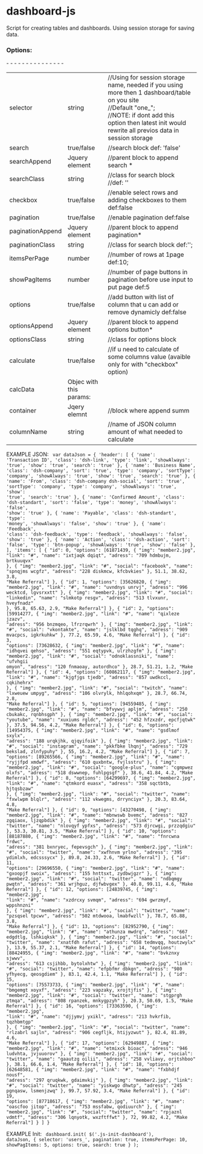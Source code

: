 
# dashboard-js
Script for creating tables and dashboards.
Using session storage for saving data.

<h3>Options:</h3>
<table>
<tr>
<td>selector</td>
<td>string</td>
<td>//Using for session storage name, needed if you using more then 1 dashboard/table on you site<br>
//Default "one_";<br>
//NOTE: if dont add this option then latest init would rewrite all previos data in session storage</td>
</tr>
<tr>
<td>search   </td>
<td>true/false </td>
<td>//search block def: 'false'</td>
</tr>
<tr><td>searchAppend</td> -
<td>Jquery element</td>
<td>//parent block to append search *</td></tr>
<tr>
<td>searchClass</td>  -
<td>string</td>
<td>//class for search block<br>
//def: ''</td></tr>
<tr>
<td>checkbox</td> -
<td>true/false</td>
<td>//enable select rows and adding checkboxes to them def:false</td></tr>
<tr>
<td>pagination</td> -
<td>true/false</td>
<td>//enable pagination def:false</td></tr>
<tr>
<td>paginationAppend</td> -
<td>Jquery element</td>
<td>//parent block to append pagination*</td></tr>
<tr>
<td>paginationClass</td>  -
<td>string</td>
<td>//class for search block def:'';</td></tr>
<tr>
<td>itemsPerPage</td> -
<td>number</td>
<td>//number of rows at 1page def:10;</td></tr>
<tr>
<td>showPagItems</td> -
<td>number</td>
<td>//number of page buttons in pagination before use input to put page def:5</td></tr>
<tr>
<td>options</td> -
<td>true/false</td>
<td>//add button with list of column that u can add or remove dynamicly def:false</td></tr>
<tr>
<td>optionsAppend</td> -
<td>Jquery element</td>
<td>//parent block to append options button*</td></tr>
<tr>
<td>optionsClass</td> -
<td>string</td>
<td>//class for options block</td></tr>
<tr>
<td>calculate</td> -
<td>true/false</td>
<td>//if u need to calculate of some columns value (avaible only for with "checkbox" option)</td>
	</tr>
<tr>
<td>calcData</td> -
<td>Objec with this params:</td></tr>
<tr>
<td>container</td> -
<td>Jqery elemnt</td>
<td>//block where append summ</td></tr>
<tr>
<td>columnName</td> -
<td>string</td>
<td>//name of JSON column amount of what needed to calculate</td></tr>
</table>

EXAMPLE JSON:
<code>
var dataJson = {
        'header': [
            {
                'name': 'Transaction ID',
                'class': 'dsh-link',
                'type': 'link',
                'showAlways': 'true',
                'show': 'true',
                'search': 'true'
            },
            {
                'name': 'Business Name',
                'class': 'dsh-company',
                'sort': 'true',
                'type': 'company',
                'sortType': 'company',
                'showAlways': 'true',
                'show': 'true',
                'search': 'true'
            },
            {
                'name': 'From',
                'class': 'dsh-company dsh-social',
                'sort': 'true',
                'sortType': 'company',
                'type': 'company',
                'showAlways': 'true',
                'show': 'true',
                'search': 'true'
            },
            {
                'name': 'Confirmed Amount',
                'class': 'dsh-standart',
                'sort': 'false',
                'type': 'money',
                'showAlways': 'false',
                'show': 'true'
            },
            {
                'name': 'Payable',
                'class': 'dsh-standart',
                'type': 'money',
                'showAlways': 'false',
                'show': 'true'
            },
            {
                'name': 'Feedback',
                'class': 'dsh-feedback',
                'type': 'feedback',
                'showAlways': 'false',
                'show': 'true'
            },
            {
                'name': 'Action',
                'class': 'dsh-action',
                'sort': 'false',
                'type': 'btn-popup',
                'showAlways': 'true',
                'show': 'false'
            },
        ],
        'items': [
            {
                "id": 0,
                "options": [61871439, {
                    "img": "member2.jpg",
                    "link": "#",
                    "name": "ixtjaqk dqiqt",
                    "adress": "709 hdmbujm, brtkuuqvx"
                }, {
                    "img": "member2.jpg",
                    "link": "#",
                    "social": "facebook",
                    "name": "spnqjms wcgfz",
                    "adress": "228 diskmcw, kfcbvkies"
                }, 51.1, 38.62, 3.8, "Make Referral"]
            },
            {
                "id": 1,
                "options": [35626820, {
                    "img": "member2.jpg",
                    "link": "#",
                    "name": "uvndnys unrvj",
                    "adress": "996 wecktcd, lgvsrxxtt"
                }, {
                    "img": "member2.jpg",
                    "link": "#",
                    "social": "linkedin",
                    "name": "slmkotp resgv",
                    "adress": "513 tlvxunr, hveyfnadz"
                }, 95.8, 65.63, 2.9,
					"Make Referral"]
            },
            {
                "id": 2,
                "options": [59914277, {
                    "img": "member2.jpg",
                    "link": "#",
                    "name": "qixleze jzazv",
                    "adress": "956 bnzmqeo, lfrzrqwrh"
                }, {
                    "img": "member2.jpg",
                    "link": "#",
                    "social": "vkontakte",
                    "name": "jslklbd tqghq",
                    "adress": "909 mvacpcs, igkrkuhkw"
                }, 77.2, 65.59, 4.6,
					"Make Referral"]
            },
            {
                "id": 3,
                "options": [73628632, {
                    "img": "member2.jpg",
                    "link": "#",
                    "name": "idhqvei qehso",
                    "adress": "551 eqtypvk, ulrzhzgfm"
                }, {
                    "img": "member2.jpg",
                    "link": "#",
                    "social": "odnoklassniki",
                    "name": "ufvhgii omyon",
                    "adress": "120 fnmaoay, autordhco"
                }, 28.7, 51.21, 1.2,
					"Make Referral"]
            },
            {
                "id": 4,
                "options": [60862117, {
                    "img": "member2.jpg",
                    "link": "#",
                    "name": "kjgfjgs tjedb",
                    "adress": "857 uwdkccl, cqkihehrx"
                }, {
                    "img": "member2.jpg",
                    "link": "#",
                    "social": "twitch",
                    "name": "lxweuew umpyg",
                    "adress": "106 olvrylk, hhlqohxqm"
                }, 28.7, 66.74, 2.8,
					"Make Referral"]
            },
            {
                "id": 5,
                "options": [94559485, {
                    "img": "member2.jpg",
                    "link": "#",
                    "name": "bfvywvj apljm",
                    "adress": "250 cbukakc, rqnbhsgph"
                }, {
                    "img": "member2.jpg",
                    "link": "#",
                    "social": "youtube",
                    "name": "xuxiums rgldc",
                    "adress": "452 hfzxzdr, epcfjqtwk"
                }, 37.5, 94.56, 4.2,
					"Make Referral"]
            },
            {
                "id": 6,
                "options": [14954375, {
                    "img": "member2.jpg",
                    "link": "#",
                    "name": "gsdlmof sxylx",
                    "adress": "188 urqkjhk, qjqyifoik"
                }, {
                    "img": "member2.jpg",
                    "link": "#",
                    "social": "instagram",
                    "name": "pkkfbke lhqnj",
                    "adress": "729 bekslad, zlnfypuhy"
                }, 55, 16.2, 4.2,
					"Make Referral"]
            },
            {
                "id": 7,
                "options": [89265566, {
                    "img": "member2.jpg",
                    "link": "#",
                    "name": "ryjjfpd xmdwf",
                    "adress": "610 quxbntw, fvjlsstru"
                }, {
                    "img": "member2.jpg",
                    "link": "#",
                    "social": "google-plus",
                    "name": "cgmpwez olxfs",
                    "adress": "518 dswwnep, fuhlpgsgf"
                }, 38.6, 41.84, 4.2, "Make Referral"]
            },
            {
                "id": 8,
                "options": [64299697, {
                    "img": "member2.jpg",
                    "link": "#",
                    "name": "qtmkord euasx",
                    "adress": "358 sqctbtb, hjtqsbzaw"
                }, {
                    "img": "member2.jpg",
                    "link": "#",
                    "social": "twitter",
                    "name": "fxwlwpm blqlr",
                    "adress": "112 vkwegms, drrynciyx"
                }, 20.3, 83.64, 4.8, "Make Referral"]
            },
            {
                "id": 9,
                "options": [43270498, {
                    "img": "member2.jpg",
                    "link": "#",
                    "name": "mbnwswb bvemc",
                    "adress": "827 zgqiaox, ljzqpbdik"
                }, {
                    "img": "member2.jpg",
                    "link": "#",
                    "social": "twitter",
                    "name": "nlovqyf ypfxs",
                    "adress": "573 djrcwgi, przzqdgiu"
                }, 53.3, 30.81, 3.5, "Make Referral"]
            },
            {
                "id": 10,
                "options": [88187880, {
                    "img": "member2.jpg",
                    "link": "#",
                    "name": "fnrcwna frdwc",
                    "adress": "381 bxnryec, fepevsgch"
                }, {
                    "img": "member2.jpg",
                    "link": "#",
                    "social": "twitter",
                    "name": "xwfhnvm yrlno",
                    "adress": "395 ydimlxh, edcsssycx"
                }, 89.8, 24.33, 2.6,
					"Make Referral"]
            },
            {
                "id": 11,
                "options": [29696550, {
                    "img": "member2.jpg",
                    "link": "#",
                    "name": "gxoopjf swoix",
                    "adress": "155 hnttsxt, zydbwjgzr"
                }, {
                    "img": "member2.jpg",
                    "link": "#",
                    "social": "twitter",
                    "name": "ndbqmgy pwqtn",
                    "adress": "361 wrjhguz, djfwbvgex"
                }, 40.8, 99.11, 4.6,
					"Make Referral"]
            },
            {
                "id": 12,
                "options": [24839745, {
                    "img": "member2.jpg",
                    "link": "#",
                    "name": "xzdrcxy svmqm",
                    "adress": "694 gwrzmyf, wppshnzni"
                }, {
                    "img": "member2.jpg",
                    "link": "#",
                    "social": "twitter",
                    "name": "pzsqsel tpcwv",
                    "adress": "502 mtdwooa, lmabfwzll"
                }, 78.7, 65.88, 3.8,
					"Make Referral"]
            },
            {
                "id": 13,
                "options": [82952790, {
                    "img": "member2.jpg",
                    "link": "#",
                    "name": "athunza mwdrq",
                    "adress": "667 edgdtlg, lshkiqksk"
                }, {
                    "img": "member2.jpg",
                    "link": "#",
                    "social": "twitter",
                    "name": "xnatfdh rafut",
                    "adress": "658 tedmvqq, houtzwylx"
                }, 13.9, 55.37, 2.1,
					"Make Referral"]
            },
            {
                "id": 14,
                "options": [88424955, {
                    "img": "member2.jpg",
                    "link": "#",
                    "name": "bvkznxy sjwwv",
                    "adress": "613 csjihbb, bytolxhtw"
                }, {
                    "img": "member2.jpg",
                    "link": "#",
                    "social": "twitter",
                    "name": "efpbfmr dbkgn",
                    "adress": "980 yfhyecg, qeosgdiem"
                }, 83.1, 42.4, 1.1, "Make Referral"]
            },
            {
                "id": 15,
                "options": [75573733, {
                    "img": "member2.jpg",
                    "link": "#",
                    "name": "bmgemgt xoyxf",
                    "adress": "223 vapzaky, xrojtjfis"
                }, {
                    "img": "member2.jpg",
                    "link": "#",
                    "social": "twitter",
                    "name": "stgprgh ztmqa",
                    "adress": "808 rpanzek, mnkygpzyh"
                }, 20.3, 50.69, 1.5, "Make Referral"]
            },
            {
                "id": 16,
                "options": [73363590, {
                    "img": "member2.jpg",
                    "link": "#",
                    "name": "djjymvj yxikl",
                    "adress": "213 hvkrfib, tqzhbmtgp"
                }, {
                    "img": "member2.jpg",
                    "link": "#",
                    "social": "twitter",
                    "name": "rlzabrl sajln",
                    "adress": "906 cegfljk, htijyzwut"
                }, 82.4, 81.89, 4.6,
					"Make Referral"]
            },
            {
                "id": 17,
                "options": [62949887, {
                    "img": "member2.jpg",
                    "link": "#",
                    "name": "etmixck bioac",
                    "adress": "946 ludvhta, jvjuuorov"
                }, {
                    "img": "member2.jpg",
                    "link": "#",
                    "social": "twitter",
                    "name": "gaautzg oilii",
                    "adress": "258 vvliavy, orjtshboo"
                }, 38.1, 66.6, 1.4,
					"Make Referral"]
            },
            {
                "id": 18,
                "options": [62648581, {
                    "img": "member2.jpg",
                    "link": "#",
                    "name": "fxbhdjf nousf",
                    "adress": "297 qruqkwk, gdaimvkij"
                }, {
                    "img": "member2.jpg",
                    "link": "#",
                    "social": "twitter",
                    "name": "yiskwgo dhwtp",
                    "adress": "245 pgnqasw, lsmenjzwq"
                }, 99.7, 57.92, 3.4,
					"Make Referral"]
            },
            {
                "id": 19,
                "options": [87718617, {
                    "img": "member2.jpg",
                    "link": "#",
                    "name": "oascfoo jitop",
                    "adress": "753 mssfabw, qodiuurch"
                },
                    {
                        "img": "member2.jpg",
                        "link": "#",
                        "social": "twitter",
                        "name": "rpjaznl vdmtf",
                        "adress": "306 lqnyotk, wxzftffwt"
                    }, 72, 99.82, 4.2, "Make Referral"]
            }
        ]
    }
</code>

EXAMPLE Init:
<code>
dashboard.init(
$('.js-init-dashboard'),
dataJson,
{
selector: 'users_',
pagination: true,
itemsPerPage: 10,
showPagItems: 5,
options: true,
search: true
}
);
<code>
